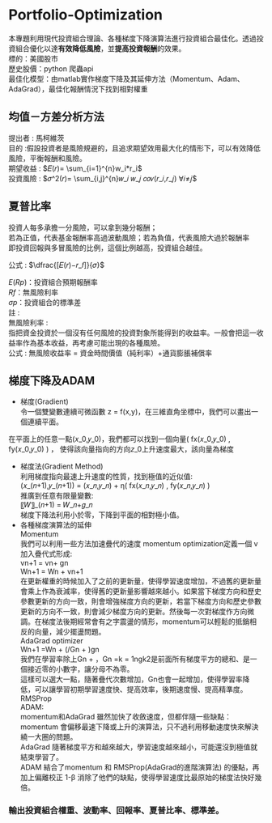 # Portfolio-Optimization
本專題利用現代投資組合理論、各種梯度下降演算法進行投資組合最佳化。透過投資組合優化以達**有效降低風險**，並**提高投資報酬**的效果。  
標的：美國股市  
歷史股價：python 爬蟲api  
最佳化模型：由matlab實作梯度下降及其延伸方法（Momentum、Adam、AdaGrad），最佳化報酬情況下找到相對權重  
 
## 均值－方差分析方法
提出者 : 馬柯維茨  
目的 :假設投資者是風險規避的，且追求期望效用最大化的情形下，可以有效降低風險，平衡報酬和風險。  
期望收益 :  $𝐸(𝑟)= \sum_{i=1}^{n}w_i*r_i$  
投資風險 : $𝜎^2(𝑟)= \sum_{i,j}^{n}𝑤_𝑖 𝑤_𝑗 𝑐𝑜𝑣(𝑟_𝑖,𝑟_𝑗)   ∀𝑖≠𝑗$  

## 夏普比率
投資人每多承擔一分風險，可以拿到幾分報酬；  
若為正值，代表基金報酬率高過波動風險；若為負值，代表風險大過於報酬率  
即投資回報與多冒風險的比例，這個比例越高，投資組合越佳。   

公式 :   $\dfrac{[𝐸(𝑟)−𝑟_𝑓]}{𝜎}$  

$E(Rp)$：投資組合預期報酬率  
$Rf$：無風險利率  
$σp$：投資組合的標準差  
註 :   
無風險利率 :  
指把資金投資於一個沒有任何風險的投資對象所能得到的收益率。一般會把這一收益率作為基本收益，再考慮可能出現的各種風險。  
公式 : 無風險收益率 = 資金時間價值（純利率）+通貨膨脹補償率   


## 梯度下降及ADAM
* 梯度(Gradient)  
令一個雙變數連續可微函數 z = f(x,y)，在三維直角坐標中，我們可以畫出一個連續平面。  

在平面上的任意一點(𝑥_0,𝑦_0)，我們都可以找到一個向量( fx(𝑥_0,𝑦_0) , fy(𝑥_0,𝑦_0) ) ， 使得該向量指向的方向𝑧_0上升速度最大，該向量為梯度  

* 梯度法(Gradient Method)  
利用梯度指向最速上升速度的性質，找到極值的近似值:  
	(𝑥_(𝑛+1),𝑦_(𝑛+1)) = (𝑥_𝑛,𝑦_𝑛) + η( fx(𝑥_𝑛,𝑦_𝑛) , fy(𝑥_𝑛,𝑦_𝑛) )  
推廣到任意有限量變數:  
   〖𝑊〗_(𝑛+1)  = 𝑊_𝑛+𝑔_𝑛  
梯度下降法利用小於零，下降到平面的相對極小值。   
* 各種梯度演算法的延伸  
Momentum  
我們可以利用一些方法加速疊代的速度
 momentum optimization定義一個 v 加入疊代式形成:  
vn+1 = vn+ gn  
Wn+1 = Wn + vn+1   
在更新權重的時候加入了之前的更新量，使得學習速度增加，不過舊的更新量會乘上作為衰減率，使得舊的更新量影響越來越小。如果當下梯度方向和歷史參數更新的方向一致，則會增強梯度方向的更新，若當下梯度方向和歷史參數更新的方向不一致，則會減少梯度方向的更新。然後每一次對梯度作方向微調。在梯度法後期經常會有之字震盪的情形，momentum可以輕鬆的抵銷相反的向量，減少擺盪問題。  
AdaGrad optimizer  
Wn+1 =Wn + (/Gn +  )gn   
我們在學習率除上Gn + ，Gn =k = 1ngk2是前面所有梯度平方的總和、是一個接近零的小數字，讓分母不為零。  
這樣可以選大一點，隨著疊代次數增加，Gn也會一起增加，使得學習率降低，可以讓學習初期學習速度快、提高效率，後期速度慢、提高精準度。  
RMSProp  
ADAM:  
momentum和AdaGrad 雖然加快了收斂速度，但都伴隨一些缺點：  
momentum 會偏移最速下降或上升的演算法，只不過利用移動速度快來解決繞一大圈的問題。   
AdaGrad 隨著梯度平方和越來越大，學習速度越來越小，可能還沒到極值就結束學習了。  
ADAM 結合了momentum 和 RMSProp(AdaGrad的進階演算法) 的優點，再加上偏離校正 1-β 消除了他們的缺點，使得學習速度比最原始的梯度法快好幾倍。  

### 輸出投資組合權重、波動率、回報率、夏普比率、標準差。
